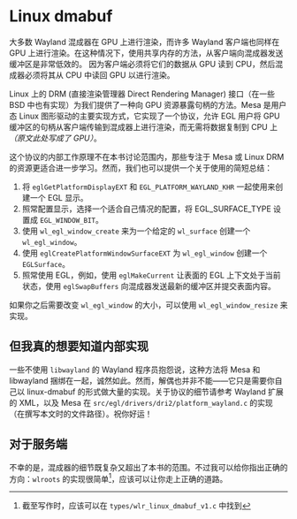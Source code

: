 # Linux dmabuf

大多数 Wayland 混成器在 GPU 上进行渲染，而许多 Wayland 客户端也同样在 GPU 上进行渲染。在这种情况下，使用共享内存的方法，从客户端向混成器发送缓冲区是非常低效的。 因为客户端必须将它们的数据从 GPU 读到 CPU，然后混成器必须将其从 CPU 中读回 GPU 以进行渲染。

Linux 上的 DRM (直接渲染管理器 Direct Rendering Manager) 接口（在一些 BSD 中也有实现）为我们提供了一种向 GPU 资源暴露句柄的方法。Mesa 是用户态 Linux 图形驱动的主要实现方式，它实现了一个协议，允许 EGL 用户将 GPU 缓冲区的句柄从客户端传输到混成器上进行渲染，而无需将数据复制到 CPU 上 *（原文此处写成了 GPU）*。

这个协议的内部工作原理不在本书讨论范围内，那些专注于 Mesa 或 Linux DRM 的资源更适合进一步学习。然而，我们也可以提供一个关于使用的简短总结：

1. 将 `eglGetPlatformDisplayEXT` 和 `EGL_PLATFORM_WAYLAND_KHR` 一起使用来创建一个 EGL 显示。
2. 照常配置显示，选择一个适合自己情况的配置，将 EGL_SURFACE_TYPE 设置成 `EGL_WINDOW_BIT`。
3. 使用 `wl_egl_window_create` 来为一个给定的 `wl_surface` 创建一个 `wl_egl_window`。
4. 使用 `eglCreatePlatformWindowSurfaceEXT` 为 `wl_egl_window` 创建一个 `EGLSurface`。
5. 照常使用 EGL，例如，使用 `eglMakeCurrent` 让表面的 EGL 上下文处于当前状态，使用 `eglSwapBuffers` 向混成器发送最新的缓冲区并提交表面内容。

如果你之后需要改变 `wl_egl_window` 的大小，可以使用 `wl_egl_window_resize` 来实现。

## 但我真的想要知道内部实现

一些不使用 `libwayland` 的 Wayland 程序员抱怨说，这种方法将 Mesa 和 libwayland 捆绑在一起，诚然如此。然而，解偶也并非不能——它只是需要你自己以 linux-dmabuf 的形式做大量的实现。关于协议的细节请参考 Wayland 扩展的 XML，以及 Mesa 在 `src/egl/drivers/dri2/platform_wayland.c` 的实现（在撰写本文时的文件路径）。祝你好运！

## 对于服务端

不幸的是，混成器的细节既复杂又超出了本书的范围。不过我可以给你指出正确的方向：`wlroots` 的实现很简单[^1]，应该可以让你走上正确的道路。

[^1]: 截至写作时，应该可以在 `types/wlr_linux_dmabuf_v1.c` 中找到